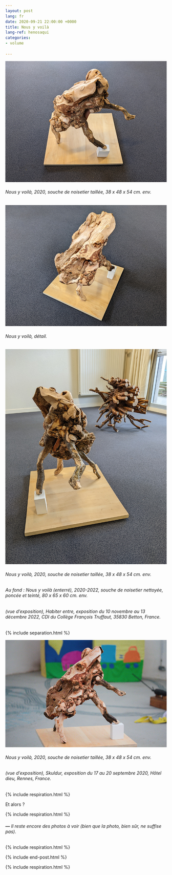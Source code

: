 ```yaml
---
layout: post
lang: fr
date: 2020-09-21 22:00:00 +0000
title: Nous y voilà
lang-ref: henosaqui
categories:
- volume

---
```

![](/imgs/pxl_20221110_125804532-night-up.jpg)

###### _Nous y voilà_, 2020, souche de noisetier taillée, 38 x 48 x 54 cm. env.

![](/imgs/pxl_20221110_132043070-night-up.jpg)

###### _Nous y voilà_, détail.

![](/imgs/pxl_20221110_132430281-night-up.jpg)

###### _Nous y voilà_, 2020, souche de noisetier taillée, 38 x 48 x 54 cm. env.

###### Au fond : _Nous y voilà (enterré)_, 2020-2022, souche de noisetier nettoyée, poncée et teinté, 80 x 65 x 60 cm. env.

###### (vue d’exposition), _Habiter entre_, exposition du 10 novembre au 13 décembre 2022, CDI du Collège François Truffaut, 35830 Betton, France.

{% include separation.html %}

![](/imgs/skuldur-30-up.jpg)

###### _Nous y voilà_, 2020, souche de noisetier taillée, 38 x 48 x 54 cm. env.

###### (vue d’exposition), _Skuldur_, exposition du 17 au 20 septembre 2020, Hôtel dieu, Rennes, France.

{% include respiration.html %}

Et alors ?

{% include respiration.html %}

###### **_—_** _Il reste encore des photos à voir (bien que la photo, bien sûr, ne suffise pas)._

{% include respiration.html %}

{% include end-post.html %}

{% include respiration.html %}